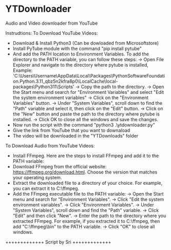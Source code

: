 # YTDownloader
Audio and Video downloader from YouTube

Instrudtions:
To Download YouTube Videos:
- Download & Install Python3 (Can be dowloaded from Microsoftstore)
- Install PyTube module with the command "pip install pytube"
- And add the PATH location to Environment Variables. To add the directory to the PATH variable, you can follow these steps:
   -> Open File Explorer and navigate to the directory where pytube is installed, Example: 'C:\Users\Username\AppData\Local\Packages\PythonSoftwareFoundation.Python.3.11_qbz5n2kfra8p0\LocalCache\local-packages\Python311\Scripts'
   -> Copy the path to the directory.
   -> Open the Start menu and search for "Environment Variables" and select "Edit the system environment variables"
   -> Click on the "Environment Variables" button.
   -> Under "System Variables", scroll down to find the "Path" variable and select it, then click on the "Edit" button.
   -> Click on the "New" button and paste the path to the directory where pytube is installed.
   -> Click OK to close all the windows and save the changes.
- Now run the script with the command "python3 .\ytdownloader.py"
- Give the link from YouTube that you want to downaload
- The video will be downloaded in the "YTDownloads" folder

To Download Audio from YouTube Videos:
- Install FFmpeg. Here are the steps to install FFmpeg and add it to the PATH variable:
- Download FFmpeg from the official website: https://ffmpeg.org/download.html. Choose the version that matches your operating system.
- Extract the downloaded file to a directory of your choice. For example, you can extract it to C:\ffmpeg.
- Add the FFmpeg executable file to the PATH variable:
   -> Open the Start menu and search for "Environment Variables".
   -> Click "Edit the system environment variables".
   -> Click "Environment Variables".
   -> Under "System Variables", scroll down and find the "Path" variable.
   -> Click "Edit" and then click "New".
   -> Enter the path to the directory where you extracted FFmpeg. For example, if you extracted it to C:\ffmpeg, then add "C:\ffmpeg\bin" to the PATH variable.
   -> Click "OK" to close all windows.

+++++++++++++
Script by Sri
+++++++++++++
